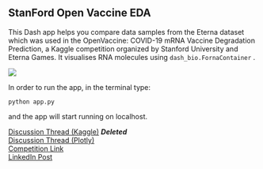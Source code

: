 
## StanFord Open Vaccine EDA


This Dash app helps you compare data samples from the Eterna dataset which was used in the OpenVaccine: COVID-19 mRNA Vaccine Degradation Prediction, a Kaggle competition organized by Stanford University and Eterna Games. It visualises RNA molecules using `dash_bio.FornaContainer` . 

![](https://github.com/atharva-2001/stanford-covid-vaccine/blob/master/bin/gif/dash-rna2.gif)

In order to run the app, in the terminal type:
```
python app.py
```
and the app will start running on localhost.    </br> 


 [Discussion Thread (Kaggle)](https://www.kaggle.com/c/stanford-covid-vaccine/discussion/183973) ***Deleted***
</br> 
[Discussion Thread (Plotly)](https://community.plotly.com/t/show-and-tell-rna-visualization-app-for-covid-vaccine-competition-by-stanford-eterna/45050)
</br> 
[Competition Link](https://www.kaggle.com/c/stanford-covid-vaccine/overview)
</br> 
[LinkedIn Post](https://www.linkedin.com/posts/plotly_datascience-covid-kaggle-ugcPost-6712483900549152768-f5Kx)
